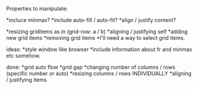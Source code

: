 Properties to manipulate:

  *incluce minmax?
  *include auto-fill / auto-fit?
  *align / justify content? 
 
  
  *resizing griditems as in (grid-row: a / b)
  *aligning / justifying self
  *adding new grid items
  *removing grid items
  *I'll need a way to select grid items.



  ideas:
  *style window like browser
  *include information about fr and minmax etc somehow.

  done:
  *grid auto flow
  *grid gap
  *changing number of columns / rows (specific number or auto)
  *resizing columns / rows INDIVIDUALLY
   *aligning / justifying items